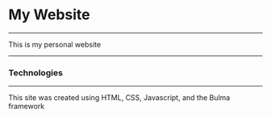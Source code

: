 # My Website
***
This is my personal website

***
### Technologies
***
This site was created using HTML, CSS, Javascript, and the Bulma framework
